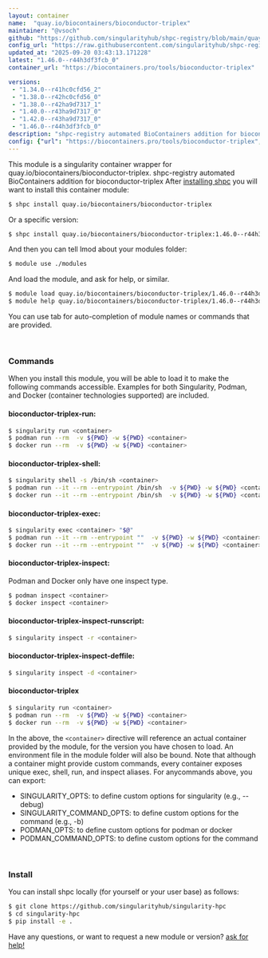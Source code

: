 ```yaml
---
layout: container
name:  "quay.io/biocontainers/bioconductor-triplex"
maintainer: "@vsoch"
github: "https://github.com/singularityhub/shpc-registry/blob/main/quay.io/biocontainers/bioconductor-triplex/container.yaml"
config_url: "https://raw.githubusercontent.com/singularityhub/shpc-registry/main/quay.io/biocontainers/bioconductor-triplex/container.yaml"
updated_at: "2025-09-20 03:43:13.171228"
latest: "1.46.0--r44h3df3fcb_0"
container_url: "https://biocontainers.pro/tools/bioconductor-triplex"

versions:
 - "1.34.0--r41hc0cfd56_2"
 - "1.38.0--r42hc0cfd56_0"
 - "1.38.0--r42ha9d7317_1"
 - "1.40.0--r43ha9d7317_0"
 - "1.42.0--r43ha9d7317_0"
 - "1.46.0--r44h3df3fcb_0"
description: "shpc-registry automated BioContainers addition for bioconductor-triplex"
config: {"url": "https://biocontainers.pro/tools/bioconductor-triplex", "maintainer": "@vsoch", "description": "shpc-registry automated BioContainers addition for bioconductor-triplex", "latest": {"1.46.0--r44h3df3fcb_0": "sha256:10be722f022e72f29c7edb24a68ac906983e9c14e6c6e4f784cc20fb57a82cd2"}, "tags": {"1.34.0--r41hc0cfd56_2": "sha256:4707a4abd583efb9de5100cec5b617208e82d7695d5ddba7cd1d5ae146a5d067", "1.38.0--r42hc0cfd56_0": "sha256:e6b0b5a0b8011e2ddca8fc33bd133b4a6da7c8a87b81497ba66d7c6f628ccafc", "1.38.0--r42ha9d7317_1": "sha256:7d4725371cbd4ae1252a0f135552a33edd478f7a55bac7673a6d633a7daf794c", "1.40.0--r43ha9d7317_0": "sha256:d397f6590666a5bd0fea2b7676e2d2baaa6233c34943e16e6f09b49ea86d8f24", "1.42.0--r43ha9d7317_0": "sha256:a44452897a7c814cbbf47f914cfd692bf50bb23a9dc0f66ff278d115df116fbc", "1.46.0--r44h3df3fcb_0": "sha256:10be722f022e72f29c7edb24a68ac906983e9c14e6c6e4f784cc20fb57a82cd2"}, "docker": "quay.io/biocontainers/bioconductor-triplex"}
---
```


This module is a singularity container wrapper for quay.io/biocontainers/bioconductor-triplex.
shpc-registry automated BioContainers addition for bioconductor-triplex
After [installing shpc](#install) you will want to install this container module:


```bash
$ shpc install quay.io/biocontainers/bioconductor-triplex
```

Or a specific version:

```bash
$ shpc install quay.io/biocontainers/bioconductor-triplex:1.46.0--r44h3df3fcb_0
```

And then you can tell lmod about your modules folder:

```bash
$ module use ./modules
```

And load the module, and ask for help, or similar.

```bash
$ module load quay.io/biocontainers/bioconductor-triplex/1.46.0--r44h3df3fcb_0
$ module help quay.io/biocontainers/bioconductor-triplex/1.46.0--r44h3df3fcb_0
```

You can use tab for auto-completion of module names or commands that are provided.

<br>

### Commands

When you install this module, you will be able to load it to make the following commands accessible.
Examples for both Singularity, Podman, and Docker (container technologies supported) are included.

#### bioconductor-triplex-run:

```bash
$ singularity run <container>
$ podman run --rm  -v ${PWD} -w ${PWD} <container>
$ docker run --rm  -v ${PWD} -w ${PWD} <container>
```

#### bioconductor-triplex-shell:

```bash
$ singularity shell -s /bin/sh <container>
$ podman run --it --rm --entrypoint /bin/sh  -v ${PWD} -w ${PWD} <container>
$ docker run --it --rm --entrypoint /bin/sh  -v ${PWD} -w ${PWD} <container>
```

#### bioconductor-triplex-exec:

```bash
$ singularity exec <container> "$@"
$ podman run --it --rm --entrypoint ""  -v ${PWD} -w ${PWD} <container> "$@"
$ docker run --it --rm --entrypoint ""  -v ${PWD} -w ${PWD} <container> "$@"
```

#### bioconductor-triplex-inspect:

Podman and Docker only have one inspect type.

```bash
$ podman inspect <container>
$ docker inspect <container>
```

#### bioconductor-triplex-inspect-runscript:

```bash
$ singularity inspect -r <container>
```

#### bioconductor-triplex-inspect-deffile:

```bash
$ singularity inspect -d <container>
```



#### bioconductor-triplex

```bash
$ singularity run <container>
$ podman run --rm  -v ${PWD} -w ${PWD} <container>
$ docker run --rm  -v ${PWD} -w ${PWD} <container>
```


In the above, the `<container>` directive will reference an actual container provided
by the module, for the version you have chosen to load. An environment file in the
module folder will also be bound. Note that although a container
might provide custom commands, every container exposes unique exec, shell, run, and
inspect aliases. For anycommands above, you can export:

 - SINGULARITY_OPTS: to define custom options for singularity (e.g., --debug)
 - SINGULARITY_COMMAND_OPTS: to define custom options for the command (e.g., -b)
 - PODMAN_OPTS: to define custom options for podman or docker
 - PODMAN_COMMAND_OPTS: to define custom options for the command

<br>

### Install

You can install shpc locally (for yourself or your user base) as follows:

```bash
$ git clone https://github.com/singularityhub/singularity-hpc
$ cd singularity-hpc
$ pip install -e .
```

Have any questions, or want to request a new module or version? [ask for help!](https://github.com/singularityhub/singularity-hpc/issues)